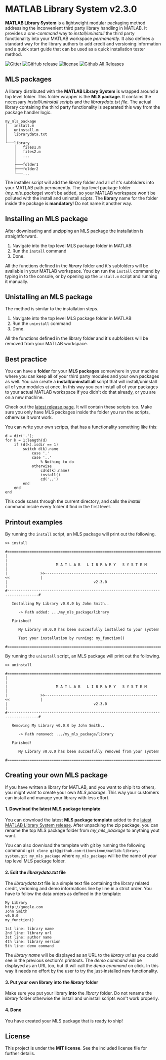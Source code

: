 # MATLAB Library System v2.3.0

__MATLAB Library System__ is a lightweight modular packaging method addressing the inconvenient third party library handling in MATLAB. It provides a _one-command_ way to _install/uninstall_ the third party functionality into your MATLAB workspace _permanently_. It also defines a standard way for the library authors to add credit and versioning information and a quick start guide that can be used as a quick installation tester method.

[![Gitter](https://img.shields.io/gitter/room/tiborsimon/matlab-library-system.svg?maxAge=2592000)](https://gitter.im/tiborsimon/matlab-library-system?utm_source=badge&utm_medium=badge&utm_campaign=pr-badge&utm_content=badge)
[![GitHub release](https://img.shields.io/github/release/tiborsimon/matlab-library-system.svg?maxAge=2592000)](https://github.com/tiborsimon/Jmatlab-library-system/releases/latest)
[![license](https://img.shields.io/github/license/tiborsimon/matlab-library-system.svg?maxAge=2592000)]()
[![Github All Releases](https://img.shields.io/github/downloads/tiborsimon/matlab-library-system/total.svg?maxAge=2592000)](https://github.com/tiborsimon/matlab-library-system/releases/latest)

## MLS packages

A library distributed with the __MATLAB Library System__ is wrapped around a top level folder. This folder wrapper is the __MLS package__. It contains the necessary _install/uninstall scripts_ and the _librarydata.txt file_. The actual library containing the third party functionality is separated this way from the package handler logic.

```
my_mls_package
│   install.m
│   uninstall.m
│   librarydata.txt    
│
└───library
    │   files1.m
    │   files2.m
    │   ...
    │ 
    ├───folder1
    ├───folder2
    └───...
```

The installer script will add the _library_ folder and all of it's subfolders into your MATLAB path permanently. The top level package folder (_my_mls_package_) won't be added, so your MATLAB workspace won't be polluted with the install and uninstall scipts. The __library__ name for the folder inside the package is __mandatory__! Do not name it another way.

## Installing an MLS package

After downloading and unzipping an MLS package the installation is straightforward.

1. Navigate into the top level MLS package folder in MATLAB
2. Run the `install` command
3. Done.

All the functions defined in the _library_ folder and it's subfolders will be available in your MATLAB workspace. You can run the `install` command by typing in to the console, or by opening up the `install.m` script and running it manually.

## Unistalling an MLS package

The method is similar to the installation steps.

1. Navigate into the top level MLS package folder in MATLAB
2. Run the `uninstall` command
3. Done.

All the functions defined in the library folder and it's subfolders will be removed from your MATLAB workspace.

## Best practice

You can have a __folder__ for your __MLS packages__ somewhere in your machine where you can keep all of your third party modules and your own packages as well. You can create a __install/uninstall all__ script that will install/uninstall all of your modules at once. In this way you can install all of your packages to your actual MATLAB workspace if you didn't do that already, or you are on a new machine. 

Check out the <a href="https://github.com/tiborsimon/matlab-library-system/releases/latest" target="_blank">latest release page</a>. It will contain these scripts too. Make sure you only have MLS packages inside the folder you run the scripts, otherwise it wont work.

You can write your own scripts, that has a functionality something like this:

```
d = dir('.');
for k = 1:length(d)
    if (d(k).isdir == 1)
        switch d(k).name
            case '.'
            case '..'
                % Nothing to do
            otherwise
                cd(d(k).name)
                install()
                cd('..')
        end
    end
end
```

This code scans through the current directory, and calls the _install_ command inside every folder it find in the first level.

## Printout examples

By running the `install` script, an MLS package will print out the following.

```
>> install
 
#====================================================================================#
|                                                                                    |
|                      M A T L A B   L I B R A R Y   S Y S T E M                     |
|               >>-------------------------~-------------------------<<              |
|                                       v2.3.0                                       |
#------------------------------------------------------------------------------------#
 
   Installing My Library v0.0.0 by John Smith..
 
      -> Path added: .../my_mls_package/library
 
   Finished!
 
      My Library v0.0.0 has been succesfully installed to your system!
 
      Test your installation by running: my_function()
 
#====================================================================================#
```

By running the `uninstall` script, an MLS package will print out the following.

```
>> uninstall
 
#====================================================================================#
|                                                                                    |
|                      M A T L A B   L I B R A R Y   S Y S T E M                     |
|               >>-------------------------~-------------------------<<              |
|                                       v2.3.0                                       |
#------------------------------------------------------------------------------------#
 
   Removing My Library v0.0.0 by John Smith..
 
      -> Path removed: .../my_mls_package/library
 
   Finished!
 
      My Library v0.0.0 has been succesfully removed from your system!
 
#====================================================================================#
```

## Creating your own MLS package

If you have written a library for MATLAB, and you want to ship it to others, you might want to create your own _MLS package_. This way your customers can install and manage your library with less effort.

#### 1. Download the latest MLS package template

You can download the latest __MLS package template__ added to the <a href="https://github.com/tiborsimon/matlab-library-system/releases/latest" target="_blank">latest MATLAB Library System release</a>. After unpacking the zip package, you can rename the top MLS package folder from  _my_mls_package_ to anything yout want. 

You can also download the template with git by running the following command: `git clone git@github.com:tiborsimon/matlab-library-system.git my_mls_package` where `my_mls_package` will be the name of your top level MLS package folder.

#### 2. Edit the _librarydata.txt_ file
The _librarydata.txt_ file is a simple text file containing the library related credit, verioning and demo informations line by line in a strict order. You have to follow the data orders as defined in the template:

```
My Library
http://google.com
John Smith
v0.0.0
my_function()

```

```
1st line: library name
2nd line: library url
3st line: author name
4th line: library version
5th line: demo command
```

The _library name_ will be displayed as an URL to the _library url_ as you could see in the previous section's printouts. The _demo command_ will be displayed as an URL too, but itt will call the _demo command_ on click. In this way it needs no effort by the user to try the just-installed new functionality.

#### 3. Put your own library into the _library_ folder

Make sure you put your library __into__ the _library_ folder. Do not rename the _library_ folder otherwise the install and uninstall scripts won't work properly.

#### 4. Done

You have created your MLS package that is ready to ship!


## License

This project is under the __MIT license__. 
See the included license file for further details.
